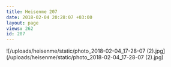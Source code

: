 ```yaml
---
title: Heisenme 207
date: 2018-02-04 20:28:07 +03:00
layout: page
views: 262
id: 207
---
```


![/uploads/heisenme/static/photo_2018-02-04_17-28-07 (2).jpg](/uploads/heisenme/static/photo_2018-02-04_17-28-07 (2).jpg)
